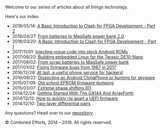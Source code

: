 Welcome to our series of articles about all things technology.

Here's our index:

* 2018/05/14: [A Basic Introduction to Clash for FPGA Development - Part 2](20180514_a_basic_introduction_to_clash_for_fpga_development_part_2.md)
* 2018/04/27: [From batteries to MagSafe power bank 2.0](20180427_from_batteries_to_magsafe_power_bank_2_0.md)
* 2018/03/20: [A Basic Introduction to Clash for FPGA Development - Part 1](20180320_a_basic_introduction_to_clash_for_fpga_development_part_1.md)
* 2017/11/01: [Injecting rogue code into stock Android ROMs](20171101_injecting_rogue_code_into_stock_android_roms.md)
* 2017/08/20: [Building embedded Linux for the Terasic DE10-Nano](20170820_building_embedded_linux_for_the_terasic_de10-nano.md)
* 2017/08/02: [From scrap batteries to MagSafe power bank](20170802_from_scrap_batteries_to_magsafe_power_bank.md)
* 2017/01/02: [Fixing firmware bugs from 1987 in 2017](20170102_fixing_firmware_bugs_from_1987_in_2017.md)
* 2016/12/28: [At last, a useful phone service for hackers!](20161228_at_last_a_useful_phone_service_for_hackers.md)
* 2016/06/22: [Dissecting an Android ChinaPhone or hunting for spyware](20160922_dissecting_an_android_chinaphone_or_hunting_for_spyware.md)
* 2015/07/09: [Old school EPROM firmware dumping](20150709_old_school_eprom_firmware_dumping.md)
* 2015/03/07: [Extreme phase shifting 101](20150317_extreme_phase_shifting_101.md)
* 2014/12/24: [Getting Started With The GA144 And ArrayForth](20141224_getting_started_with_the_ga144_and_arrayforth.md)
* 2014/12/12: [How to quickly rip apart a UEFI firmware](20141212_how_to_quickly_rip_apart_a_uefi_firmware.md)
* 2014/12/10: [Two-layer differential pairs](20141210_two-layer_differential_pairs.md)

Any questions? Head over to our [repository](https://github.com/ijsf/bitlog.it).

© Combined Efforts, 2014 - 2019. All rights reserved.
